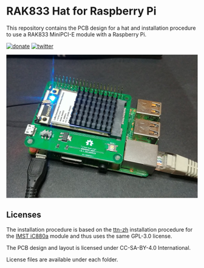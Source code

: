 # RAK833 Hat for Raspberry Pi

This repository contains the PCB design for a hat and installation procedure to use a RAK833 MiniPCI-E module with a Raspberry Pi.

[![donate](https://img.shields.io/badge/donate-PayPal-blue.svg)](https://www.paypal.com/cgi-bin/webscr?cmd=_donations&business=xose%2eperez%40gmail%2ecom&lc=US&no_note=0&currency_code=EUR&bn=PP%2dDonationsBF%3abtn_donate_LG%2egif%3aNonHostedGuest)
[![twitter](https://img.shields.io/twitter/follow/xoseperez.svg?style=social)](https://twitter.com/intent/follow?screen_name=xoseperez)

![Image](images/20180703_002121.jpg)

## Licenses

The installation procedure is based on the [ttn-zh](http://github.com/ttn-zh) installation procedure for the [IMST iC880a](https://github.com/ttn-zh/ic880a-gateway) module and thus uses the same GPL-3.0 license.

The PCB design and layout is licensed under CC-SA-BY-4.0 International.

License files are available under each folder.
